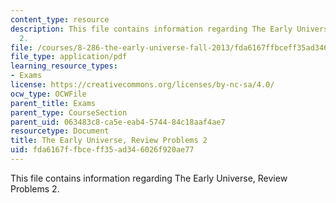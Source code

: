 ```yaml
---
content_type: resource
description: This file contains information regarding The Early Universe, Review Problems
  2.
file: /courses/8-286-the-early-universe-fall-2013/fda6167ffbceff35ad346026f920ae77_MIT8_286F13_q2review.pdf
file_type: application/pdf
learning_resource_types:
- Exams
license: https://creativecommons.org/licenses/by-nc-sa/4.0/
ocw_type: OCWFile
parent_title: Exams
parent_type: CourseSection
parent_uid: 063483c8-ca5e-eab4-5744-84c18aaf4ae7
resourcetype: Document
title: The Early Universe, Review Problems 2
uid: fda6167f-fbce-ff35-ad34-6026f920ae77
---
```

This file contains information regarding The Early Universe, Review Problems 2.